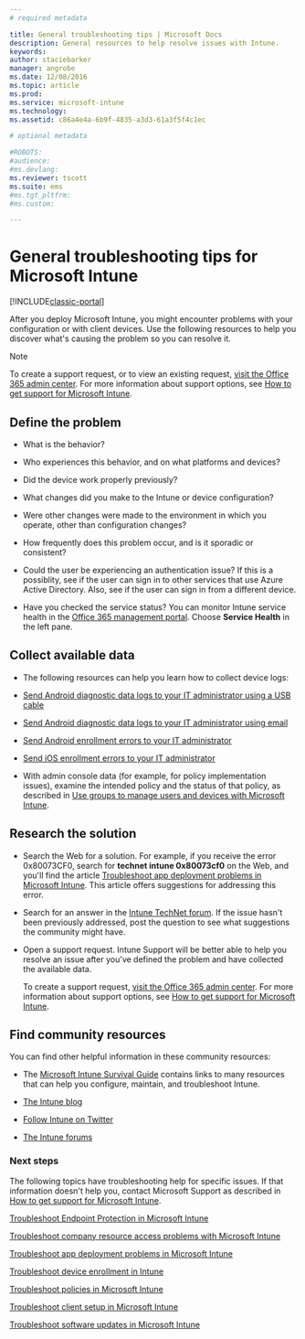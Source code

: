 ```yaml
---
# required metadata

title: General troubleshooting tips | Microsoft Docs
description: General resources to help resolve issues with Intune.
keywords:
author: staciebarker
manager: angrobe
ms.date: 12/08/2016
ms.topic: article
ms.prod:
ms.service: microsoft-intune
ms.technology:
ms.assetid: c86a4e4a-6b9f-4835-a3d3-61a3f5f4c1ec

# optional metadata

#ROBOTS:
#audience:
#ms.devlang:
ms.reviewer: tscott
ms.suite: ems
#ms.tgt_pltfrm:
#ms.custom:

---
```


# General troubleshooting tips for Microsoft Intune

[!INCLUDE[classic-portal](../includes/classic-portal.md)]

After you deploy Microsoft Intune, you might encounter problems with your configuration or with client devices. Use the following resources to help you discover what's causing the problem so you can resolve it.

> [!NOTE]
> To create a support request, or to view an existing request, [visit the Office 365 admin center](https://portal.office.com/admin/default.aspx). For more information about support options, see [How to get support for Microsoft Intune](how-to-get-support-for-microsoft-intune.md).

## Define the problem

-   What is the behavior?

-   Who experiences this behavior, and on what platforms and devices?

-   Did the device work properly previously?

-   What changes did you make to the Intune or device configuration?

-   Were other changes were made to the environment in which you operate, other than configuration changes?

-   How frequently does this problem occur, and is it sporadic or consistent?

-   Could the user be experiencing an authentication issue? If this is a possiblity, see if the user can sign in to other services that use Azure Active Directory. Also, see if the user can sign in from a different device.

-   Have you checked the service status? You can monitor Intune service health in the [Office 365 management portal](https://portal.office.com/Admin/Default.aspx). Choose **Service Health** in the left pane.

## Collect available data

-   The following resources can help you learn how to collect device logs:
  - [Send Android diagnostic data logs to your IT administrator using a USB cable](/intune/enduser/send-diagnostic-data-logs-to-your-it-administrator-using-a-usb-cable-android)
  - [Send Android diagnostic data logs to your IT administrator using email](/intune/enduser/send-diagnostic-data-logs-to-your-it-administrator-using-email-android)
  - [Send Android enrollment errors to your IT administrator](/intune/enduser/send-enrollment-errors-to-your-it-administrator-android)
  - [Send iOS enrollment errors to your IT administrator](/intune/enduser/send-errors-to-your-it-admin-ios)

-   With admin console data (for example, for policy implementation issues), examine the intended policy and the status of that policy, as described in [Use groups to manage users and devices with Microsoft Intune](/intune/deploy-use/use-groups-to-manage-users-and-devices-with-microsoft-intune).

## Research the solution

-   Search the Web for a solution. For example, if you receive the error 0x80073CF0, search for **technet intune 0x80073cf0** on the Web, and you'll find the article [Troubleshoot app deployment problems in Microsoft Intune](troubleshoot-app-deployment-problems-in-microsoft-intune.md). This article offers suggestions for addressing this error.

-   Search for an answer in the [Intune TechNet forum](https://social.technet.microsoft.com/Forums/en-US/home?forum=microsoftintuneprod).  If the issue hasn't been previously addressed, post the question to see what suggestions the community might have.

-   Open a support request. Intune Support will be better able to help you resolve an issue after you've defined the problem and have collected the available data.

    To create a support request, [visit the Office 365 admin center](https://portal.office.com/admin/default.aspx). For more information about support options, see [How to get support for Microsoft Intune](how-to-get-support-for-microsoft-intune.md).

## Find community resources
You can find other helpful information in these community resources:

-   The [Microsoft Intune Survival Guide](http://social.technet.microsoft.com/wiki/contents/articles/23431.microsoft-intune-survival-guide.aspx) contains links to many resources that can help you configure, maintain, and troubleshoot Intune.

-   [The Intune blog](http://blogs.technet.com/b/windowsintune/)

-   [Follow Intune on Twitter](https://twitter.com/MSIntune)

-   [The Intune forums](https://social.technet.microsoft.com/Forums/home?category=microsoftintune&filter=alltypes&sort=lastpostdesc)

### Next steps
The following topics have troubleshooting help for specific issues. If that information doesn't help you, contact Microsoft Support as described in [How to get support for Microsoft Intune](how-to-get-support-for-microsoft-intune.md).

[Troubleshoot Endpoint Protection in Microsoft Intune](troubleshoot-endpoint-protection-in-microsoft-intune.md)

[Troubleshoot company resource access problems with Microsoft Intune](troubleshoot-company-resource-access-problems-with-microsoft-intune.md)

[Troubleshoot app deployment problems in Microsoft Intune](troubleshoot-app-deployment-problems-in-microsoft-intune.md)

[Troubleshoot device enrollment in Intune](troubleshoot-device-enrollment-in-intune.md)

[Troubleshoot policies in Microsoft Intune](troubleshoot-policies-in-microsoft-intune.md)

[Troubleshoot client setup in Microsoft Intune](troubleshoot-client-setup-in-microsoft-intune.md)

[Troubleshoot software updates in Microsoft Intune](troubleshoot-software-updates-in-microsoft-intune.md)
